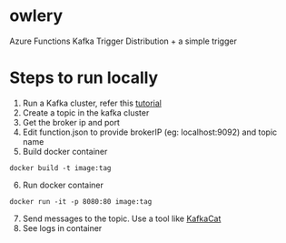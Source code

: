 # owlery
Azure Functions Kafka Trigger Distribution + a simple trigger

# Steps to run locally

1. Run a Kafka cluster, refer this [tutorial](https://medium.com/@tsuyoshiushio/local-kafka-cluster-on-kubernetes-on-your-pc-in-5-minutes-651a2ff4dcde)
2. Create a topic in the kafka cluster
3. Get the broker ip and port
4. Edit function.json to provide brokerIP (eg: localhost:9092) and topic name
5. Build docker container

`docker build -t image:tag`

6. Run docker container

`docker run -it -p 8080:80 image:tag`

7. Send messages to the topic. Use a tool like [KafkaCat](https://github.com/edenhill/kafkacat)
8. See logs in container
